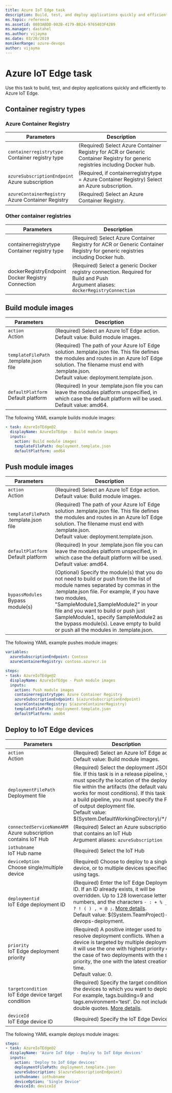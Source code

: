 ```yaml
---
title: Azure IoT Edge task
description: Build, test, and deploy applications quickly and efficiently to Azure IoT Edge
ms.topic: reference
ms.assetid: 0803ABDD-002B-4179-B824-9765403F4289
ms.manager: dastahel
ms.author: vijayma
ms.date: 03/20/2019
monikerRange: azure-devops
author: vijayma
---
```


# Azure IoT Edge task

Use this task to build, test, and deploy applications quickly and efficiently to Azure IoT Edge.

## Container registry types

### Azure Container Registry

| Parameters                                             | Description                                                                                                                   |
| ------------------------------------------------------ | ----------------------------------------------------------------------------------------------------------------------------- |
| `containerregistrytype` <br/>Container registry type   | (Required) Select Azure Container Registry for ACR or Generic Container Registry for generic registries including Docker hub. |
| `azureSubscriptionEndpoint` <br/>Azure subscription    | (Required, if containerregistrytype = Azure Container Registry) Select an Azure subscription.                                 |
| `azureContainerRegistry` <br/>Azure Container Registry | (Required) Select an Azure Container Registry.                                                                                |

### Other container registries

| Parameters                                             | Description                                                                                                                           |
| ------------------------------------------------------ | ------------------------------------------------------------------------------------------------------------------------------------- |
| containerregistrytype <br/>Container registry type     | (Required) Select Azure Container Registry for ACR or Generic Container Registry for generic registries including Docker hub.         |
| dockerRegistryEndpoint <br/>Docker Registry Connection | (Required) Select a generic Docker registry connection. Required for Build and Push <br/>Argument aliases: `dockerRegistryConnection` |

## Build module images

| Parameters                                  | Description                                                                                                                                                                                                                               |
| ------------------------------------------- | ----------------------------------------------------------------------------------------------------------------------------------------------------------------------------------------------------------------------------------------- |
| `action` <br/>Action                        | (Required) Select an Azure IoT Edge action. <br/>Default value: Build module images.                                                                                                                                                      |
| `templateFilePath` <br/>.template.json file | (Required) The path of your Azure IoT Edge solution .template.json file. This file defines the modules and routes in an Azure IoT Edge solution. The filename must end with .template.json. <br/>Default value: deployment.template.json. |
| `defaultPlatform` <br/>Default platform     | (Required) In your .template.json file you can leave the modules platform unspecified, in which case the default platform will be used. <br/>Default value: amd64.                                                                        |

The following YAML example builds module images:

```YAML
- task: AzureIoTEdge@2
  displayName: AzureIoTEdge - Build module images
  inputs:
    action: Build module images
    templateFilePath: deployment.template.json
    defaultPlatform: amd64
```

## Push module images

| Parameters                                  | Description                                                                                                                                                                                                                                                                                                                                                                                            |
| ------------------------------------------- | ------------------------------------------------------------------------------------------------------------------------------------------------------------------------------------------------------------------------------------------------------------------------------------------------------------------------------------------------------------------------------------------------------ |
| `action` <br/>Action                        | (Required) Select an Azure IoT Edge action. <br/>Default value: Build module images.                                                                                                                                                                                                                                                                                                                   |
| `templateFilePath` <br/>.template.json file | (Required) The path of your Azure IoT Edge solution .template.json file. This file defines the modules and routes in an Azure IoT Edge solution. The filename must end with .template.json. <br/>Default value: deployment.template.json.                                                                                                                                                              |
| `defaultPlatform` <br/>Default platform     | (Required) In your .template.json file you can leave the modules platform unspecified, in which case the default platform will be used. <br/>Default value: amd64.                                                                                                                                                                                                                                     |
| `bypassModules` <br/>Bypass module(s)       | (Optional) Specify the module(s) that you do not need to build or push from the list of module names separated by commas in the .template.json file. For example, if you have two modules, "SampleModule1,SampleModule2" in your file and you want to build or push just SampleModule1, specify SampleModule2 as the bypass module(s). Leave empty to build or push all the modules in .template.json. |

The following YAML example pushes module images:

```YAML
variables:
  azureSubscriptionEndpoint: Contoso
  azureContainerRegistry: contoso.azurecr.io

steps:
- task: AzureIoTEdge@2
  displayName: AzureIoTEdge - Push module images
  inputs:
    action: Push module images
    containerregistrytype: Azure Container Registry
    azureSubscriptionEndpoint: $(azureSubscriptionEndpoint)
    azureContainerRegistry: $(azureContainerRegistry)
    templateFilePath: deployment.template.json
    defaultPlatform: amd64
```

## Deploy to IoT Edge devices

| Parameters                                                         | Description                                                                                                                                                                                                                                                                                                                                                            |
| ------------------------------------------------------------------ | ---------------------------------------------------------------------------------------------------------------------------------------------------------------------------------------------------------------------------------------------------------------------------------------------------------------------------------------------------------------------- |
| `action` <br/>Action                                               | (Required) Select an Azure IoT Edge action. <br/>Default value: Build module images.                                                                                                                                                                                                                                                                                   |
| `deploymentFilePath` <br/>Deployment file                          | (Required) Select the deployment JSON file. If this task is in a release pipeline, you must specify the location of the deployment file within the artifacts (the default value works for most conditions). If this task is in a build pipeline, you must specify the Path of output deployment file. <br/>Default value: \$(System.DefaultWorkingDirectory)/\*/.json. |
| `connectedServiceNameARM` <br/>Azure subscription contains IoT Hub | (Required) Select an Azure subscription that contains an IoT Hub <br/>Argument aliases: `azureSubscription`                                                                                                                                                                                                                                                            |
| `iothubname` <br/>IoT Hub name                                     | (Required) Select the IoT Hub                                                                                                                                                                                                                                                                                                                                          |
| `deviceOption` <br/>Choose single/multiple device                  | (Required) Choose to deploy to a single device, or to multiple devices specified by using tags.                                                                                                                                                                                                                                                                        |
| `deploymentid` <br/>IoT Edge deployment ID                         | (Required) Enter the IoT Edge Deployment ID. If an ID already exists, it will be overridden. Up to 128 lowercase letters, numbers, and the characters `- : + % _ # * ? ! ( ) , = @ ;`. [More details](https://docs.microsoft.com/azure/iot-edge/how-to-deploy-monitor#monitor-a-deployment). <br/>Default value: \$(System.TeamProject)-devops-deployment.             |
| `priority` <br/>IoT Edge deployment priority                       | (Required) A positive integer used to resolve deployment conflicts. When a device is targeted by multiple deployments it will use the one with highest priority or, in the case of two deployments with the same priority, the one with the latest creation time. <br/>Default value: 0.                                                                               |
| `targetcondition` <br/>IoT Edge device target condition            | (Required) Specify the target condition of the devices to which you want to deploy. For example, tags.building=9 and tags.environment='test'. Do not include double quotes. [More details](https://docs.microsoft.com/azure/iot-edge/how-to-deploy-monitor#monitor-a-deployment).                                                                                      |
| `deviceId` <br/>IoT Edge device ID                                 | (Required) Specify the IoT Edge Device ID.                                                                                                                                                                                                                                                                                                                             |

The following YAML example deploys module images:

```YAML
steps:
- task: AzureIoTEdge@2
  displayName: 'Azure IoT Edge - Deploy to IoT Edge devices'
  inputs:
    action: 'Deploy to IoT Edge devices'
    deploymentFilePath: deployment.template.json
    azureSubscription: $(azureSubscriptionEndpoint)
    iothubname: iothubname
    deviceOption: 'Single Device'
    deviceId: deviceId
```
